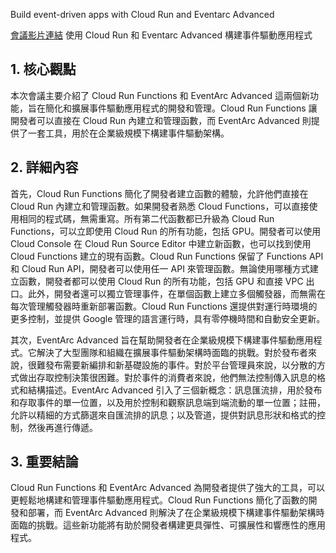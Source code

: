 Build event-driven apps with Cloud Run and Eventarc Advanced

[會議影片連結](https://www.youtube.com/watch?v=C5dl_D_IYgQ)
使用 Cloud Run 和 Eventarc Advanced 構建事件驅動應用程式

## 1. 核心觀點

本次會議主要介紹了 Cloud Run Functions 和 EventArc Advanced 這兩個新功能，旨在簡化和擴展事件驅動應用程式的開發和管理。Cloud Run Functions 讓開發者可以直接在 Cloud Run 內建立和管理函數，而 EventArc Advanced 則提供了一套工具，用於在企業級規模下構建事件驅動架構。

## 2. 詳細內容

首先，Cloud Run Functions 簡化了開發者建立函數的體驗，允許他們直接在 Cloud Run 內建立和管理函數。如果開發者熟悉 Cloud Functions，可以直接使用相同的程式碼，無需重寫。所有第二代函數都已升級為 Cloud Run Functions，可以立即使用 Cloud Run 的所有功能，包括 GPU。開發者可以使用 Cloud Console 在 Cloud Run Source Editor 中建立新函數，也可以找到使用 Cloud Functions 建立的現有函數。Cloud Run Functions 保留了 Functions API 和 Cloud Run API，開發者可以使用任一 API 來管理函數。無論使用哪種方式建立函數，開發者都可以使用 Cloud Run 的所有功能，包括 GPU 和直接 VPC 出口。此外，開發者還可以獨立管理事件，在單個函數上建立多個觸發器，而無需在每次管理觸發器時重新部署函數。Cloud Run Functions 還提供對運行時環境的更多控制，並提供 Google 管理的語言運行時，具有零停機時間和自動安全更新。

其次，EventArc Advanced 旨在幫助開發者在企業級規模下構建事件驅動應用程式。它解決了大型團隊和組織在擴展事件驅動架構時面臨的挑戰。對於發布者來說，很難發布需要新編排和新基礎設施的事件。對於平台管理員來說，以分散的方式做出存取控制決策很困難。對於事件的消費者來說，他們無法控制傳入訊息的格式和結構描述。EventArc Advanced 引入了三個新概念：訊息匯流排，用於發布和存取事件的單一位置，以及用於控制和觀察訊息端到端流動的單一位置；註冊，允許以精細的方式篩選來自匯流排的訊息；以及管道，提供對訊息形狀和格式的控制，然後再進行傳遞。

## 3. 重要結論

Cloud Run Functions 和 EventArc Advanced 為開發者提供了強大的工具，可以更輕鬆地構建和管理事件驅動應用程式。Cloud Run Functions 簡化了函數的開發和部署，而 EventArc Advanced 則解決了在企業級規模下構建事件驅動架構時面臨的挑戰。這些新功能將有助於開發者構建更具彈性、可擴展性和響應性的應用程式。

